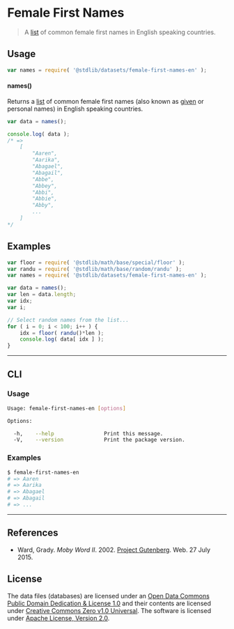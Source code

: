 # Female First Names

> A [list][moby-word] of common female first names in English speaking countries.


<!-- <usage> -->

## Usage

``` javascript
var names = require( '@stdlib/datasets/female-first-names-en' );
```

#### names()

Returns a [list][moby-word] of common female first names (also known as [given][given-name] or personal names) in English speaking countries.

``` javascript
var data = names();

console.log( data );
/* =>
    [
        "Aaren",
        "Aarika",
        "Abagael",
        "Abagail",
        "Abbe",
        "Abbey",
        "Abbi",
        "Abbie",
        "Abby",
        ...
    ]
*/
```

<!-- </usage> -->


<!-- <examples> -->

<!-- TODO: more creative example. -->

## Examples

``` javascript
var floor = require( '@stdlib/math/base/special/floor' );
var randu = require( '@stdlib/math/base/random/randu' );
var names = require( '@stdlib/datasets/female-first-names-en' );

var data = names();
var len = data.length;
var idx;
var i;

// Select random names from the list...
for ( i = 0; i < 100; i++ ) {
    idx = floor( randu()*len );
    console.log( data[ idx ] );
}
```

<!-- </examples> -->


<!-- <cli> -->

---

## CLI

<!-- <usage> -->

### Usage

``` bash
Usage: female-first-names-en [options]

Options:

  -h,    --help                Print this message.
  -V,    --version             Print the package version.
```

<!-- </usage> -->


<!-- <examples> -->

### Examples

``` bash
$ female-first-names-en
# => Aaren
# => Aarika
# => Abagael
# => Abagail
# => ...
```

<!-- </examples> -->

<!-- </cli> -->


<!-- <references> -->

---

## References

* Ward, Grady. *Moby Word II*. 2002. [Project Gutenberg][moby-word]. Web. 27 July 2015.

<!-- </references> -->


<!-- <license> -->

## License

The data files (databases) are licensed under an [Open Data Commons Public Domain Dedication & License 1.0][pddl-1.0] and their contents are licensed under [Creative Commons Zero v1.0 Universal][cc0]. The software is licensed under [Apache License, Version 2.0][apache-license].

<!-- </license> -->


<!-- <links> -->

[pddl-1.0]: http://opendatacommons.org/licenses/pddl/1.0/
[cc0]: https://creativecommons.org/publicdomain/zero/1.0
[apache-license]: https://www.apache.org/licenses/LICENSE-2.0

[given-name]: https://en.wikipedia.org/wiki/Given_name
[moby-word]: http://www.gutenberg.org/files/3201/3201.txt

<!-- </links> -->
